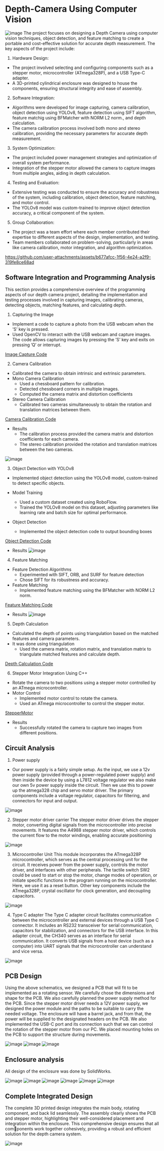 # Depth-Camera Using Computer Vision

![image](https://github.com/user-attachments/assets/1bb8ec3f-4448-41b2-be54-42bb0ab67134)
The project focuses on designing a Depth Camera using computer vision techniques, object detection, and feature matching to create a portable and cost-effective solution for accurate depth measurement. The key aspects of the project include:

1.  Hardware Design:

* The project involved selecting and configuring components such as a stepper motor, microcontroller (ATmega328P), and a USB Type-C adapter.
* A 3D-printed cylindrical enclosure was designed to house the components, ensuring structural integrity and ease of assembly.

2. Software Integration:
* Algorithms were developed for image capturing, camera calibration, object detection using YOLOv8, feature detection using SIFT algorithm, feature matchig using BFMatcher with NORM L2 norm., and depth calculation.
* The camera calibration process involved both mono and stereo calibration, providing the necessary parameters for accurate depth measurement.

3. System Optimization:

* The project included power management strategies and optimization of overall system performance.
* Integration of the stepper motor allowed the camera to capture images from multiple angles, aiding in depth calculation.

4. Testing and Evaluation:
* Extensive testing was conducted to ensure the accuracy and robustness of the system, including calibration, object detection, feature matching, and motor control.
* The YOLOv8 model was custom-trained to improve object detection accuracy, a critical component of the system.

5. Group Collaboration:
* The project was a team effort where each member contributed their expertise to different aspects of the design, implementation, and testing.
* Team members collaborated on problem-solving, particularly in areas like camera calibration, motor integration, and algorithm optimization.

https://github.com/user-attachments/assets/b677afcc-1f56-4e24-a2f9-319fe8ce68ad

## Software Integration and Programming Analysis
This section provides a comprehensive overview of the programming aspects of our depth camera
project, detailing the implementation and testing processes involved in capturing images, calibrating cameras, detecting objects, matching features, and calculating depth.

1. Capturing the Image
* Implement a code to capture a photo from the USB webcam when the ’S’ key is pressed.
* Used OpenCV to interact with the USB webcam and capture images. The
code allows capturing images by pressing the ’S’ key and exits on pressing ’Q’ or interrupt.

[Image Capture Code](https://github.com/Thathsara-Dassanayake/Depth-Camera/blob/main/FinalCode.py)

2. Camera Calibration
* Calibrated the camera to obtain intrinsic and extrinsic parameters.
* Mono Camera Calibration
   * Used a chessboard pattern for calibration.
   * Detected chessboard corners in multiple images.
   * Computed the camera matrix and distortion coefficients
* Stereo Camera Calibration
   * Calibrated two cameras simultaneously to obtain the rotation and translation matrices
between them.

[Camera Calibration Code](https://github.com/Thathsara-Dassanayake/Depth-Camera/blob/main/calibration.py)

* Results
  * The calibration process provided the camera matrix and distortion coefficients for each
camera.
  * The stereo calibration provided the rotation and translation matrices between the two
cameras.

![image](https://github.com/user-attachments/assets/60ea3dfe-c4a8-4d10-8e19-76003b379a06)


3. Object Detection with YOLOv8
* Implemented object detection using the YOLOv8 model, custom-trained to detect
specific objects.

* Model Training
  * Used a custom dataset created using RoboFlow.
  * Trained the YOLOv8 model on this dataset, adjusting parameters like learning rate
and batch size for optimal performance.

* Object Detection
  * Implemented the object detection code to output bounding boxes

[Object Detection Code](https://github.com/Thathsara-Dassanayake/Depth-Camera/blob/main/ObjectDetection.py)

* Results
![image](https://github.com/user-attachments/assets/141a417b-f740-4c2b-8d59-7cafb8c381ea)

4. Feature Matching
* Feature Detection Algorithms
  * Experimented with SIFT, ORB, and SURF for feature detection
  * Chose SIFT for its robustness and accuracy.
* Feature Matching
  * Implemented feature matching using the BFMatcher with NORM L2 norm.

[Feature Matching Code](https://github.com/Thathsara-Dassanayake/Depth-Camera/blob/main/FinalCode.py)

* Results
![image](https://github.com/user-attachments/assets/7c4390e2-d209-43a7-922f-3ac9e37a05cb)

5. Depth Calculation
* Calculated the depth of points using triangulation based on the matched features
and camera parameters.
* It was done using triangulation
  * Used the camera matrix, rotation matrix, and translation matrix to triangulate
matched features and calculate depth.

[Depth Calculation Code](https://github.com/Thathsara-Dassanayake/Depth-Camera/blob/main/FinalCode.py)

6. Stepper Motor Integration Using C++
* Rotate the camera to two positions using a stepper motor controlled by an ATmega
microcontroller.
* Motor Control
  * Implemented motor control to rotate the camera.
  * Used an ATmega microcontroller to control the stepper motor.

[StepperMotor](https://github.com/Thathsara-Dassanayake/Depth-Camera/blob/main/StepperMotor.cpp)

* Results
  * Successfully rotated the camera to capture two images from different positions.

## Circuit Analysis
1. Power supply
* Our power supply is a fairly simple setup. As the input, we use a 12v power supply (provided through
a power-regulated power supply) and then inside the device by using a L7812 voltage regulator we
also make our own 5v power supply inside the circuit. Then we use this to power up the atmega328
chip and servo motor driver. The primary components include a voltage regulator, capacitors for
filtering, and connectors for input and output.

![image](https://github.com/user-attachments/assets/f2fd59a6-6eae-4b8c-913c-2ede747f27ba)

2. Stepper motor driver carrier
The stepper motor driver drives the stepper motor, converting digital signals from the microcontroller
into precise movements. It features the A4988 stepper motor driver, which controls the current flow
to the motor windings, enabling accurate positioning

![image](https://github.com/user-attachments/assets/35ee1f55-68dd-4772-9ae7-aa44e070a040)

3. Microcontroller Unit
This module incorporates the ATmega328P microcontroller, which serves as the central processing
unit for the circuit. It receives power from the power supply, controls the motor driver, and interfaces
with other peripherals. The tactile switch SW2 could be used to start or stop the motor, change
modes of operation, or initiate specific functions in the program running on the microcontroller.
Here, we use it as a reset button. Other key components include the ATmega328P, crystal oscillator
for clock generation, and decoupling capacitors.

![image](https://github.com/user-attachments/assets/9aaafe7c-4b75-4871-a910-b71f084a164d)

4. Type C adapter
The Type C adapter circuit facilitates communication between the microcontroller and external
devices through a USB Type C connector. It includes an RS232 transceiver for serial communication,
capacitors for stabilization, and connectors for the USB interface. In this adapter circuit, the CH340
serves as an interface for serial communication. It converts USB signals from a host device (such as
a computer) into UART signals that the microcontroller can understand and vice versa.

![image](https://github.com/user-attachments/assets/ebc0d170-6d36-4aaa-8fa0-059b34e9ead0)

## PCB Design
Using the above schematics, we designed a PCB that will fit to be implemented as a rotating sensor.
We carefully chose the dimensions and shape for the PCB. We also carefully planned the power
supply method for the PCB. Since the stepper motor driver needs a 12V power supply, we designed
the power module and the paths to be suitable to carry the needed voltage. The enclosure will have
a barrel jack, and from that, the power will be supplied to the designated headers on the PCB.
We also implemented the USB-C port and its connection such that we can control the rotation of
the stepper motor from our PC. We placed mounting holes on the PCB to support the structure
during movements.

![image](https://github.com/user-attachments/assets/8d545e9a-7093-46bf-b61f-f79814c0b21a)
![image](https://github.com/user-attachments/assets/e1cfb91b-1e08-441f-bde2-78ed69c5f46d)
![image](https://github.com/user-attachments/assets/a57a3946-7a24-4180-80c0-fcbe2012a984)


## Enclosure analysis

All design of the enclosure was done by SolidWorks.

![image](https://github.com/user-attachments/assets/8e5ed0e0-11df-495b-9fad-dbd27774d084)
![image](https://github.com/user-attachments/assets/5e643612-cb25-4ab9-8224-493434081466)
![image](https://github.com/user-attachments/assets/98460c83-db43-494a-8e55-e40fb1b08aba)
![image](https://github.com/user-attachments/assets/ef7d76ff-9db4-452e-9b2b-7ebe0c750134)
![image](https://github.com/user-attachments/assets/7d3f7956-c9f8-43da-80a7-1d40c64d0561)
![image](https://github.com/user-attachments/assets/e0789a84-88ad-4fcc-9d43-5ca6dfa51247)

## Complete Integrated Design
The complete 3D printed design integrates the main body, rotating component, and back lid seamlessly. The assembly clearly shows the PCB and stepper motor, highlighting their well-considered
placement and integration within the enclosure. This comprehensive design ensures that all components work together cohesively, providing a robust and efficient solution for the depth camera
system.

![image](https://github.com/user-attachments/assets/be27f6ee-c382-4ef0-aa73-9c1ff617cca9)
